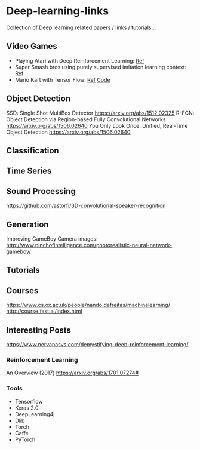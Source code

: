 # Deep-learning-links
Collection of Deep learning related papers / links / tutorials...

## Video Games

* Playing Atari with Deep Reinforcement Learning: [Ref](https://www.cs.toronto.edu/~vmnih/docs/dqn.pdf)
* Super Smash bros using purely supervised imitation learning context: [Ref](https://arxiv.org/abs/1702.05663)
* Mario Kart with Tensor Flow: [Ref](http://kevinhughes.ca/blog/tensor-kart) [Code](https://github.com/kevinhughes27/TensorKart)


## Object Detection

SSD: Single Shot MultiBox Detector https://arxiv.org/abs/1512.02325
R-FCN: Object Detection via Region-based Fully Convolutional Networks https://arxiv.org/abs/1506.02640
You Only Look Once: Unified, Real-Time Object Detection https://arxiv.org/abs/1506.02640

## Classification


## Time Series

## Sound Processing

https://github.com/astorfi/3D-convolutional-speaker-recognition

## Generation 

Improving GameBoy Camera images: http://www.pinchofintelligence.com/photorealistic-neural-network-gameboy/

## Tutorials


## Courses
https://www.cs.ox.ac.uk/people/nando.defreitas/machinelearning/
http://course.fast.ai/index.html


## Interesting Posts
https://www.nervanasys.com/demystifying-deep-reinforcement-learning/


### Reinforcement Learning
An Overview (2017) https://arxiv.org/abs/1701.07274#


### Tools
* Tensorflow
* Keras 2.0
* DeepLearning4j
* Dlib
* Torch
* Caffe
* PyTorch
